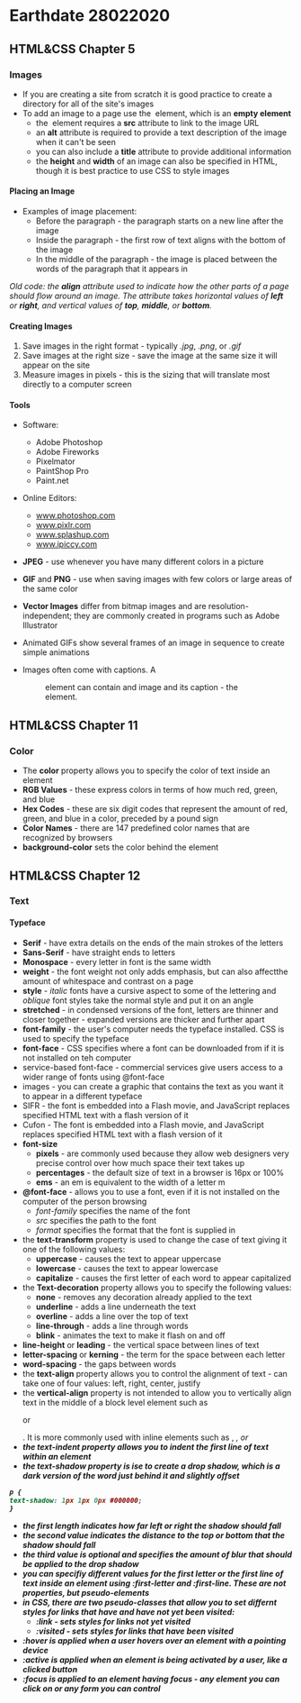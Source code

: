 # Earthdate 28022020

## HTML&CSS Chapter 5

### Images

* If you are creating a site from scratch it is good practice to create a directory for all of the site's images  
* To add an image to a page use the **<img>** element, which is an **empty element**  
    * the *<img>* element requires a **src** attribute to link to the image URL  
    * an **alt** attribute is required to provide a text description of the image when it can't be seen  
    * you can also include a **title** attribute to provide additional information  
    * the **height** and **width** of an image can also be specified in HTML, though it is best practice to use CSS to style images

#### Placing an Image

* Examples of image placement:
    * Before the paragraph - the paragraph starts on a new line after the image  
    * Inside the paragraph - the first row of text aligns with the bottom of the image  
    * In the middle of the paragraph - the image is placed between the words of the paragraph that it appears in  

*Old code: the **align** attribute used to indicate how the other parts of a page should flow around an image. The attribute takes horizontal values of **left** or **right**, and vertical values of **top**, **middle**, or **bottom**.*  

#### Creating Images

1. Save images in the right format - typically *.jpg*, *.png*, or *.gif*  
2. Save images at the right size - save the image at the same size it will appear on the site  
3. Measure images in pixels - this is the sizing that will translate most directly to a computer screen

#### Tools

* Software:  
    * Adobe Photoshop  
    * Adobe Fireworks  
    * Pixelmator  
    * PaintShop Pro  
    * Paint.net  

* Online Editors:  
    * www.photoshop.com  
    * www.pixlr.com
    * www.splashup.com
    * www.ipiccy.com  

* **JPEG** - use whenever you have many different colors in a picture  
* **GIF** and **PNG** - use when saving images with few colors or large areas of the same color  
* **Vector Images** differ from bitmap images and are resolution-independent; they are commonly created in programs such as Adobe Illustrator  
* Animated GIFs show several frames of an image in sequence to create simple animations  
* Images often come with captions. A **<figure>** element can contain and image and its caption - the **<figcaption>** element.  


## HTML&CSS Chapter 11

### Color

* The **color** property allows you to specify the color of text inside an element  
* **RGB Values** - these express colors in terms of how much red, green, and blue  
* **Hex Codes** - these are six digit codes that represent the amount of red, green, and blue in a color, preceded by a pound sign  
* **Color Names** - there are 147 predefined color names that are recognized by browsers  
* **background-color** sets the color behind the element  


## HTML&CSS Chapter 12

### Text

#### Typeface

* **Serif** - have extra details on the ends of the main strokes of the letters  
* **Sans-Serif** - have straight ends to letters  
* **Monospace** - every letter in font is the same width  
* **weight** - the font weight not only adds emphasis, but can also affectthe amount of whitespace and contrast on a page  
* **style** - *italic* fonts have a cursive aspect to some of the lettering and *oblique* font styles take the normal style and put it on an angle  
* **stretched** - in condensed versions of the font, letters are thinner and closer together - expanded versions are thicker and further apart  
* **font-family** - the user's computer needs the typeface installed. CSS is used to specify the typeface  
* **font-face** - CSS specifies where a font can be downloaded from if it is not installed on teh computer  
* service-based font-face - commercial services give users access to a wider range of fonts using @font-face  
* images - you can create a graphic that contains the text as you want it to appear in a different typeface  
* SIFR - the font is embedded into a Flash movie, and JavaScript replaces specified HTML text with a flash version of it  
* Cufon - The font is embedded into a Flash movie, and JavaScript replaces specified HTML text with a flash version of it  
* **font-size**  
    * **pixels** - are commonly used because they allow web designers very precise control over how much space their text takes up  
    * **percentages** - the default size of text in a browser is 16px or 100%  
    * **ems** - an em is equivalent to the width of a letter m  
* **@font-face** - allows you to use a font, even if it is not installed on the computer of the person browsing  
    * *font-family* specifies the name of the font  
    * *src* specifies the path to the font  
    * *format* specifies the format that the font is supplied in  
* the **text-transform** property is used to change the case of text giving it one of the following values:  
    * **uppercase** - causes the text to appear uppercase  
    * **lowercase** - causes the text to appear lowercase  
    * **capitalize** - causes the first letter of each word to appear capitalized  
* the **Text-decoration** property allows you to specify the following values:  
    * **none** - removes any decoration already applied to the text  
    * **underline** - adds a line underneath the text  
    * **overline** - adds a line over the top of text  
    * **line-through** - adds a line through words  
    * **blink** - animates the text to make it flash on and off  
* **line-height** or **leading** - the vertical space between lines of text  
* **letter-spacing** or **kerning** - the term for the space between each letter  
* **word-spacing** - the gaps between words  
* the **text-align** property allows you to control the alignment of text - can take one of four values: left, right, center, justify  
 * the **vertical-align** property is not intended to allow you to vertically align text in the middle of a block level element such as *<p>* or *<div>*. It is more commonly used with inline elements such as *<img>*, *<em>*, or *<strong>*  
 * the **text-indent** property allows you to indent the first line of text within an element
 * the **text-shadow** property is ise to create a drop shadow, which is a dark version of the word just behind it and slightly offset

 ```css
 p {
 text-shadow: 1px 1px 0px #000000;
 }
 ```

  *  the first length indicates how far left or right the shadow should fall
  * the second value indicates the distance to the top or bottom that the shadow should fall
  * the third value is optional and specifies the amount of blur that should be applied to the drop shadow
* you can specifiy different values for the first letter or the first line of text inside an element using **:first-letter** and **:first-line**. These are not properties, but **pseudo-elements**
* in CSS, there are two **pseudo-classes** that allow you to set differnt styles for links that have and have not yet been visited:
    * **:link** - sets styles for links not yet visited
    * **:visited** - sets styles for links that have been visited
* **:hover** is applied when a user hovers over an element with a pointing device
* **:active** is applied when an element is being activated by a user, like a clicked button
* **:focus** is applied to an element having focus - any element you can click on or any form you can control